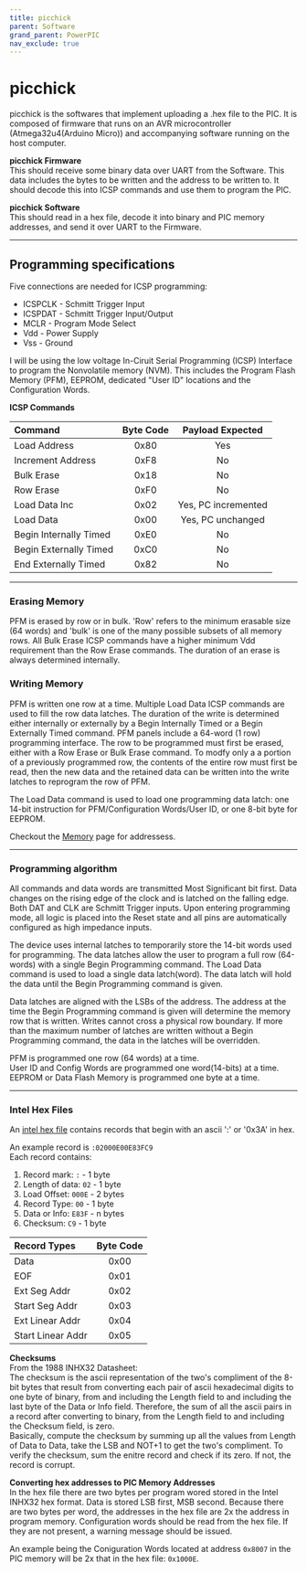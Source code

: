 ```yaml
---
title: picchick
parent: Software
grand_parent: PowerPIC
nav_exclude: true
---
```


# picchick

picchick is the softwares that implement uploading a .hex file to the PIC. It is composed of firmware that runs on an AVR microcontroller (Atmega32u4(Arduino Micro)) and accompanying software running on the host computer.

**picchick Firmware**\
This should receive some binary data over UART from the Software. This data includes the bytes to be written and the address to be written to. It should decode this into ICSP commands and use them to program the PIC. 

**picchick Software**\
This should read in a hex file, decode it into binary and PIC memory addresses, and send it over UART to the Firmware.

***

## Programming specifications

Five connections are needed for ICSP programming:
- ICSPCLK - Schmitt Trigger Input
- ICSPDAT - Schmitt Trigger Input/Output
- MCLR - Program Mode Select
- Vdd - Power Supply
- Vss - Ground

I will be using the low voltage In-Ciruit Serial Programming (ICSP) Interface to program the Nonvolatile memory (NVM). This includes the Program Flash Memory (PFM), EEPROM, dedicated "User ID" locations and the Configuration Words.

**ICSP Commands**

| Command | Byte Code | Payload Expected |
|:------------|:-----------:|:--------------------:|
| Load Address | 0x80 | Yes |
| Increment Address | 0xF8 | No |
| Bulk Erase | 0x18 | No |
| Row Erase | 0xF0 | No |
| Load Data Inc | 0x02 | Yes, PC incremented |
| Load Data | 0x00 | Yes, PC unchanged |
| Begin Internally Timed | 0xE0 | No |
| Begin Externally Timed | 0xC0 | No |
| End Externally Timed | 0x82 | No |

***

### Erasing Memory
PFM is erased by row or in bulk. 'Row' refers to the minimum erasable size (64 words) and 'bulk' is one of the many possible subsets of all memory rows. All Bulk Erase ICSP commands have a higher minimum Vdd requirement than the Row Erase commands. The duration of an erase is always determined internally.


### Writing Memory
PFM is written one row at a time. Multiple Load Data ICSP commands are used to fill the row data latches. The duration of the write is determined either internally or externally by a Begin Internally Timed or a Begin Externally Timed command.
PFM panels include a 64-word (1 row) programming interface. The row to be programmed must first be erased, either with a Row Erase or Bulk Erase command. To modfy only a a portion of a previously programmed row, the contents of the entire row must first be read, then the new data and the retained data can be written into the write latches to reprogram the row of PFM.

The Load Data command is used to load one programming data latch: one 14-bit instruction for PFM/Configuration Words/User ID, or one 8-bit byte for EEPROM.



Checkout the [Memory](/powerpic/firmware/memory.html) page for addressess.

***

### Programming algorithm
All commands and data words are transmitted Most Significant bit first. Data changes on the rising edge of the clock and is latched on the falling edge. Both DAT and CLK are Schmitt Trigger inputs. Upon entering programming mode, all logic is placed into the Reset state and all pins are automatically configured as high impedance inputs.

The device uses internal latches to temporarily store the 14-bit words used for programming. The data latches allow the user to program a full row (64-words) with a single Begin Programming command. The Load Data command is used to load a single data latch(word). The data latch will hold the data until the Begin Programming command is given.

Data latches are aligned with the LSBs of the address. The address at the time the Begin Programming command is given will determine the memory row that is written. Writes cannot cross a physical row boundary. If more than the maximum number of latches are written without a Begin Programming command, the data in the latches will be overridden. 

PFM is programmed one row (64 words) at a time.\
User ID and Config Words are programmed one word(14-bits) at a time.\
EEPROM or Data Flash Memory is programmed one byte at a time.

***

### Intel Hex Files
An [intel hex file](/powerpic/docs/INHEX.pdf) contains records that begin with an ascii ':' or '0x3A' in hex.

An example record is `:02000E00E83FC9`\
Each record contains:
1. Record mark:  `:` - 1 byte
2. Length of data: `02` - 1 byte
3. Load Offset: `000E` - 2 bytes
4. Record Type: `00` - 1 byte
5. Data or Info: `E83F` - n bytes
6. Checksum: `C9` - 1 byte

| Record Types | Byte Code |
|:--------|:-----------:|
| Data | 0x00 |
| EOF | 0x01 |
| Ext Seg Addr | 0x02 |
| Start Seg Addr | 0x03 |
| Ext Linear Addr | 0x04 |
| Start Linear Addr | 0x05 |

**Checksums**\
From the 1988 INHX32 Datasheet:\
    The checksum is the ascii representation of the two's compliment of the 8-bit bytes that result from converting each pair of ascii hexadecimal digits to one byte of binary, from and including the Length field to and including the last byte of the Data or Info field. Therefore, the sum of all the ascii pairs in a record after converting to binary, from the Length field to and including the Checksum field, is zero.\
Basically, compute the checksum by summing up all the values from Length of Data to Data, take the LSB and NOT+1 to get the two's compliment. To verify the checksum, sum the enitre record and check if its zero. If not, the record is corrupt.


**Converting hex addresses to PIC Memory Addresses**\
In the hex file there are two bytes per program wored stored in the Intel INHX32 hex format. Data is stored LSB first, MSB second. Because there are two bytes per word, the addresses in the hex file are 2x the address in program memory. Configuration words should be read from the hex file. If they are not present, a warning message should be issued.

An example being the Coniguration Words located at address `0x8007` in the PIC memory will be 2x that in the hex file: `0x1000E`.



